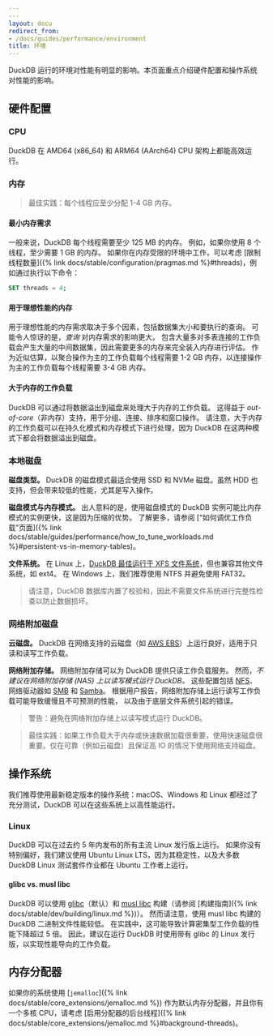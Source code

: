 ```yaml
---
---
layout: docu
redirect_from:
- /docs/guides/performance/environment
title: 环境
---
```


DuckDB 运行的环境对性能有明显的影响。本页面重点介绍硬件配置和操作系统对性能的影响。

## 硬件配置

### CPU

DuckDB 在 AMD64 (x86_64) 和 ARM64 (AArch64) CPU 架构上都能高效运行。

### 内存

> 最佳实践：每个线程应至少分配 1-4 GB 内存。

#### 最小内存需求

一般来说，DuckDB 每个线程需要至少 125 MB 的内存。
例如，如果你使用 8 个线程，至少需要 1 GB 的内存。
如果你在内存受限的环境中工作，可以考虑 [限制线程数量]({% link docs/stable/configuration/pragmas.md %}#threads)，例如通过执行以下命令：

```sql
SET threads = 4;
```

#### 用于理想性能的内存

用于理想性能的内存需求取决于多个因素，包括数据集大小和要执行的查询。
可能令人惊讶的是，_查询_ 对内存需求的影响更大。
包含大量多对多表连接的工作负载会产生大量的中间数据集，因此需要更多的内存来完全装入内存进行评估。
作为近似估算，以聚合操作为主的工作负载每个线程需要 1-2 GB 内存，以连接操作为主的工作负载每个线程需要 3-4 GB 内存。

#### 大于内存的工作负载

DuckDB 可以通过将数据溢出到磁盘来处理大于内存的工作负载。
这得益于 _out-of-core_（非内存）支持，用于分组、连接、排序和窗口操作。
请注意，大于内存的工作负载可以在持久化模式和内存模式下进行处理，因为 DuckDB 在这两种模式下都会将数据溢出到磁盘。

### 本地磁盘

**磁盘类型。**
DuckDB 的磁盘模式最适合使用 SSD 和 NVMe 磁盘。虽然 HDD 也支持，但会带来较低的性能，尤其是写入操作。

**磁盘模式与内存模式。**
出人意料的是，使用磁盘模式的 DuckDB 实例可能比内存模式的实例更快，这是因为压缩的优势。
了解更多，请参阅 [“如何调优工作负载”页面]({% link docs/stable/guides/performance/how_to_tune_workloads.md %}#persistent-vs-in-memory-tables)。

**文件系统。**
在 Linux 上，[DuckDB 最佳运行于 XFS 文件系统](https://www.phoronix.com/review/linux-615-filesystems/5)，但也兼容其他文件系统，如 ext4。
在 Windows 上，我们推荐使用 NTFS 并避免使用 FAT32。

> 请注意，DuckDB 数据库内置了校验和，因此不需要文件系统进行完整性检查以防止数据损坏。

### 网络附加磁盘

**云磁盘。** DuckDB 在网络支持的云磁盘（如 [AWS EBS](https://aws.amazon.com/ebs/)）上运行良好，适用于只读和读写工作负载。

**网络附加存储。**
网络附加存储可以为 DuckDB 提供只读工作负载服务。
然而，_不建议在网络附加存储 (NAS) 上以读写模式运行 DuckDB。_
这些配置包括 [NFS](https://en.wikipedia.org/wiki/Network_File_System)、
网络驱动器如 [SMB](https://en.wikipedia.org/wiki/Server_Message_Block) 和
[Samba](https://en.wikipedia.org/wiki/Samba_(software))。
根据用户报告，网络附加存储上运行读写工作负载可能导致缓慢且不可预测的性能，
以及由于底层文件系统引起的错误。

> 警告：避免在网络附加存储上以读写模式运行 DuckDB。

> 最佳实践：如果工作负载大于内存或快速数据加载很重要，使用快速磁盘很重要。仅在可靠（例如云磁盘）且保证高 IO 的情况下使用网络支持磁盘。

## 操作系统

我们推荐使用最新稳定版本的操作系统：macOS、Windows 和 Linux 都经过了充分测试，DuckDB 可以在这些系统上以高性能运行。

### Linux

DuckDB 可以在过去约 5 年内发布的所有主流 Linux 发行版上运行。
如果你没有特别偏好，我们建议使用 Ubuntu Linux LTS，因为其稳定性，以及大多数 DuckDB Linux 测试套件作业都在 Ubuntu 工作者上运行。

#### glibc vs. musl libc

DuckDB 可以使用 [glibc](https://www.gnu.org/software/libc/)（默认）和 [musl libc](https://www.musl-libc.org/) 构建（请参阅 [构建指南]({% link docs/stable/dev/building/linux.md %})）。
然而请注意，使用 musl libc 构建的 DuckDB 二进制文件性能较低。
在实践中，这可能导致计算密集型工作负载的性能下降超过 5 倍。
因此，建议在运行 DuckDB 时使用带有 glibc 的 Linux 发行版，以实现性能导向的工作负载。

## 内存分配器

如果你的系统使用 [`jemalloc`]({% link docs/stable/core_extensions/jemalloc.md %}) 作为默认内存分配器，并且你有一个多核 CPU，请考虑 [启用分配器的后台线程]({% link docs/stable/core_extensions/jemalloc.md %}#background-threads)。